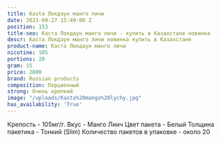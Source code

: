 ```yaml
---
title: Kasta Локдаун манго личи
date: 2021-09-27 15:49:00 Z
position: 153
title-seo: Каста Локдаун манго личи - купить в Казахстане новинка
descr: Каста Локдаун манго личи новинка купить в Казахстане
product-name: Каста Локдаун манго личи
nicotine: 105
portions: 20
gram: 15
price: 2800
brand: Russian products
composition: Порционный
strong: Очень крепкий
image: "/uploads/Kasta%20mango%20lychy.jpg"
has_availability: 'True'
---
```


Крепость - 105мг/г.
Вкус - Манго Лиич
Цвет пакета - Белый
Толщина пакетика - Тонкий (Slim)
Количество пакетов в упаковке - около 20
